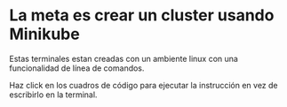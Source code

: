 # La meta es crear un cluster usando Minikube #

Estas terminales estan creadas con un ambiente linux con una funcionalidad de línea de comandos.

Haz click en los cuadros de código para ejecutar la instrucción en vez de escribirlo en la terminal.